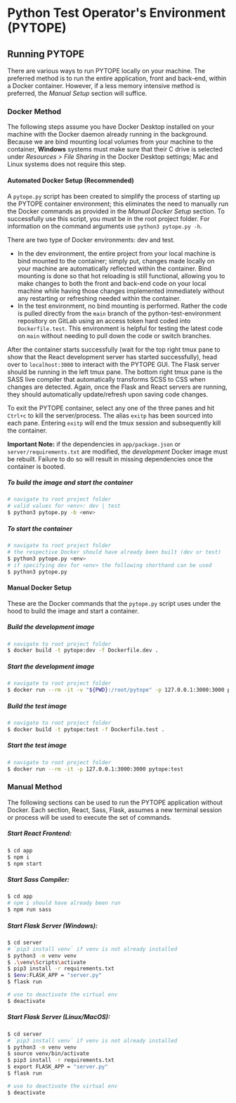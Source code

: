 # Python Test Operator's Environment (PYTOPE)

## Running PYTOPE
There are various ways to run PYTOPE locally on your machine. The preferred method is to run the entire application, front and back-end, within a Docker container. However, if a less memory intensive method is preferred, the *Manual Setup* section will suffice.

### Docker Method
The following steps assume you have Docker Desktop installed on your machine with the Docker daemon already running in the background. Because we are bind mounting local volumes from your machine to the container, **Windows** systems must make sure that their C drive is selected under *Resources > File Sharing* in the Docker Desktop settings; Mac and Linux systems does not require this step.

#### Automated Docker Setup (Recommended)
A `pytope.py` script has been created to simplify the process of starting up the PYTOPE container environment; this eliminates the need to manually run the Docker commands as provided in the *Manual Docker Setup* section. To successfully use this script, you must be in the root project folder. For information on the command arguments use `python3 pytope.py -h`.

There are two type of Docker environments: dev and test. 
- In the dev environment, the entire project from your local machine is bind mounted to the container; simply put, changes made locally on your machine are automatically reflected within the container. Bind mounting is done so that hot reloading is still functional, allowing you to make changes to both the front and back-end code on your local machine while having those changes implemented immediately without any restarting or refreshing needed within the container.
- In the test environment, no bind mounting is performed. Rather the code is pulled directly from the `main` branch of the python-test-environment repository on GitLab using an access token hard coded into `Dockerfile.test`. This environment is helpful for testing the latest code on `main` without needing to pull down the code or switch branches.

After the container starts successfully (wait for the top right tmux pane to show that the React development server has started successfully), head over to `localhost:3000` to interact with the PYTOPE GUI. The Flask server should be running in the left tmux pane. The bottom right tmux pane is the SASS live compiler that automatically transforms SCSS to CSS when changes are detected. Again, once the Flask and React servers are running, they should automatically update/refresh upon saving code changes.

To exit the PYTOPE container, select any one of the three panes and hit `Ctrl+c` to kill the server/process. The alias `exitp` has been sourced into each pane. Entering `exitp` will end the tmux session and subsequently kill the container.

**Important Note:** if the dependencies in `app/package.json` or `server/requirements.txt` are modified, the *development* Docker image must be rebuilt. Failure to do so will result in missing dependencies once the container is booted.

##### To build the image and start the container
```bash
# navigate to root project folder
# valid values for <env>: dev | test
$ python3 pytope.py -b <env>
```

##### To start the container
```bash
# navigate to root project folder
# the respective Docker should have already been built (dev or test)
$ python3 pytope.py <env>
# if specifying dev for <env> the following shorthand can be used
$ python3 pytope.py
```

#### Manual Docker Setup
These are the Docker commands that the `pytope.py` script uses under the hood to build the image and start a container.

##### Build the development image
```bash
# navigate to root project folder
$ docker build -t pytope:dev -f Dockerfile.dev .
```

##### Start the development image
```bash
# navigate to root project folder
$ docker run --rm -it -v "${PWD}:/root/pytope" -p 127.0.0.1:3000:3000 pytope .
```

##### Build the test image
```bash
# navigate to root project folder
$ docker build -t pytope:test -f Dockerfile.test .
```

##### Start the test image
```bash
# navigate to root project folder
$ docker run --rm -it -p 127.0.0.1:3000:3000 pytope:test
```

### Manual Method
The following sections can be used to run the PYTOPE application without Docker. Each section, React, Sass, Flask, assumes a new terminal session or process will be used to execute the set of commands.

##### Start React Frontend:
```bash
$ cd app
$ npm i
$ npm start
```

##### Start Sass Compiler:
```bash
$ cd app
# npm i should have already been run
$ npm run sass
```

##### Start Flask Server (Windows):
```bash
$ cd server
# `pip3 install venv` if venv is not already installed
$ python3 -m venv venv
$ .\venv\Scripts\activate
$ pip3 install -r requirements.txt
$ $env:FLASK_APP = "server.py"
$ flask run

# use to deactivate the virtual env
$ deactivate
```

##### Start Flask Server (Linux/MacOS):
```bash
$ cd server
# `pip3 install venv` if venv is not already installed
$ python3 -m venv venv
$ source venv/bin/activate
$ pip3 install -r requirements.txt
$ export FLASK_APP = "server.py"
$ flask run

# use to deactivate the virtual env
$ deactivate
```
